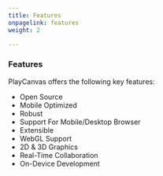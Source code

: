 ```yaml
---
title: Features
onpagelink: features
weight: 2

---
```


### **Features**

PlayCanvas offers the following key features:

*   Open Source
*   Mobile Optimized
*   Robust
*   Support For Mobile/Desktop Browser
*   Extensible
*   WebGL Support
*   2D & 3D Graphics
*   Real-Time Collaboration
*   On-Device Development
 
